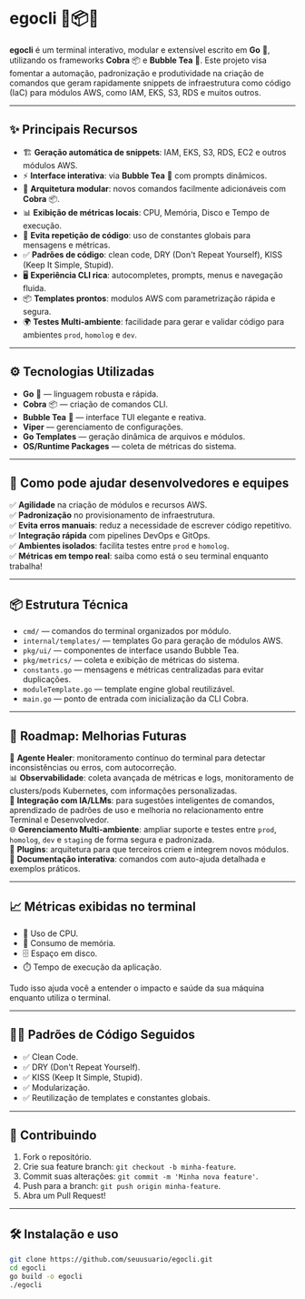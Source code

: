 # egocli 🦫📦🍵

**egocli** é um terminal interativo, modular e extensível escrito em **Go** 🦫, utilizando os frameworks **Cobra** 📦 e **Bubble Tea** 🍵. Este projeto visa fomentar a automação, padronização e produtividade na criação de comandos que geram rapidamente snippets de infraestrutura como código (IaC) para módulos AWS, como IAM, EKS, S3, RDS e muitos outros.

---

## ✨ Principais Recursos

- 🏗️ **Geração automática de snippets**: IAM, EKS, S3, RDS, EC2 e outros módulos AWS.
- ⚡ **Interface interativa**: via **Bubble Tea** 🍵 com prompts dinâmicos.
- 🧱 **Arquitetura modular**: novos comandos facilmente adicionáveis com **Cobra** 📦.
- 📊 **Exibição de métricas locais**: CPU, Memória, Disco e Tempo de execução.
- 🔄 **Evita repetição de código**: uso de constantes globais para mensagens e métricas.
- ✅ **Padrões de código**: clean code, DRY (Don't Repeat Yourself), KISS (Keep It Simple, Stupid).
- 🖥️ **Experiência CLI rica**: autocompletes, prompts, menus e navegação fluida.
- 📦 **Templates prontos**: modulos AWS com parametrização rápida e segura.
- 🌍 **Testes Multi-ambiente**: facilidade para gerar e validar código para ambientes `prod`, `homolog` e `dev`.

---

## ⚙️ Tecnologias Utilizadas

- **Go** 🦫 — linguagem robusta e rápida.
- **Cobra** 📦 — criação de comandos CLI.
- **Bubble Tea** 🍵 — interface TUI elegante e reativa.
- **Viper** — gerenciamento de configurações.
- **Go Templates** — geração dinâmica de arquivos e módulos.
- **OS/Runtime Packages** — coleta de métricas do sistema.

---

## 🚀 Como pode ajudar desenvolvedores e equipes

✅ **Agilidade** na criação de módulos e recursos AWS.  
✅ **Padronização** no provisionamento de infraestrutura.  
✅ **Evita erros manuais**: reduz a necessidade de escrever código repetitivo.  
✅ **Integração rápida** com pipelines DevOps e GitOps.  
✅ **Ambientes isolados**: facilita testes entre `prod` e `homolog`.  
✅ **Métricas em tempo real**: saiba como está o seu terminal enquanto trabalha!

---

## 📦 Estrutura Técnica

- `cmd/` — comandos do terminal organizados por módulo.
- `internal/templates/` — templates Go para geração de módulos AWS.
- `pkg/ui/` — componentes de interface usando Bubble Tea.
- `pkg/metrics/` — coleta e exibição de métricas do sistema.
- `constants.go` — mensagens e métricas centralizadas para evitar duplicações.
- `moduleTemplate.go` — template engine global reutilizável.
- `main.go` — ponto de entrada com inicialização da CLI Cobra.

---

## 🧭 Roadmap: Melhorias Futuras

🔧 **Agente Healer**: monitoramento contínuo do terminal para detectar inconsistências ou erros, com autocorreção.  
📊 **Observabilidade**: coleta avançada de métricas e logs, monitoramento de clusters/pods Kubernetes, com informações personalizadas.  
🧠 **Integração com IA/LLMs**: para sugestões inteligentes de comandos, aprendizado de padrões de uso e melhoria no relacionamento entre Terminal e Desenvolvedor.  
🌐 **Gerenciamento Multi-ambiente**: ampliar suporte e testes entre `prod`, `homolog`, `dev` e `staging` de forma segura e padronizada.  
🔌 **Plugins**: arquitetura para que terceiros criem e integrem novos módulos.  
📄 **Documentação interativa**: comandos com auto-ajuda detalhada e exemplos práticos.

---

## 📈 Métricas exibidas no terminal

- 🔋 Uso de CPU.
- 💾 Consumo de memória.
- 🗄️ Espaço em disco.
- ⏱️ Tempo de execução da aplicação.

Tudo isso ajuda você a entender o impacto e saúde da sua máquina enquanto utiliza o terminal.

---

## 🧑‍💻 Padrões de Código Seguidos

- ✅ Clean Code.
- ✅ DRY (Don't Repeat Yourself).
- ✅ KISS (Keep It Simple, Stupid).
- ✅ Modularização.
- ✅ Reutilização de templates e constantes globais.

---

## 🤝 Contribuindo

1. Fork o repositório.
2. Crie sua feature branch: `git checkout -b minha-feature`.
3. Commit suas alterações: `git commit -m 'Minha nova feature'`.
4. Push para a branch: `git push origin minha-feature`.
5. Abra um Pull Request!

---

## 🛠️ Instalação e uso

```bash
git clone https://github.com/seuusuario/egocli.git
cd egocli
go build -o egocli
./egocli
